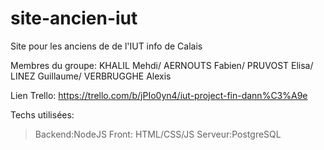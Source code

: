 # site-ancien-iut
Site pour les anciens de de l'IUT info de Calais

Membres du groupe:
KHALIL Mehdi/
AERNOUTS Fabien/
PRUVOST Elisa/
LINEZ Guillaume/
VERBRUGGHE Alexis

Lien Trello:
https://trello.com/b/jPIo0yn4/iut-project-fin-dann%C3%A9e

Techs utilisées:
> Backend:NodeJS
> Front: HTML/CSS/JS
> Serveur:PostgreSQL
